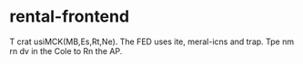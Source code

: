 # rental-frontend
T
crat usiMCK(MB,Es,Rt,Ne).
The FED uses ite, meral-icns and trap.
Tpe nm rn dv in the Cole to Rn the AP.

